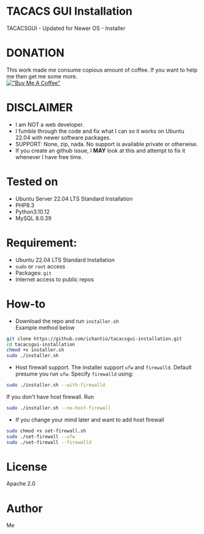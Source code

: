 # TACACS GUI Installation
TACACSGUI - Updated for Newer OS - Installer

# DONATION
This work made me consume copious amount of coffee. If you want to help me then get me some more.  
[!["Buy Me A Coffee"](https://www.buymeacoffee.com/assets/img/custom_images/orange_img.png)](https://buymeacoffee.com/vlab)

# DISCLAIMER
- I am NOT a web developer.
- I fumble through the code and fix what I can so it works on Ubuntu 22.04 with newer software packages.
- SUPPORT: None, zip, nada. No support is available private or otherwise.
- If you create an github issue, I **MAY** look at this and attempt to fix it whenever I have free time.

# Tested on
- Ubuntu Server 22.04 LTS Standard Installation
- PHP8.3
- Python3.10.12
- MySQL 8.0.39

# Requirement:
- Ubuntu 22.04 LTS Standard Installation
- `sudo` or `root` access
- Packages: `git`
- Internet access to public repos

# How-to
- Download the repo and run `installer.sh`  
Example method below
```bash
git clone https://github.com/ichantio/tacacsgui-installation.git
cd tacacsgui-installation
chmod +x installer.sh
sudo ./installer.sh
```

- Host firewall support.
The installer support `ufw` and `firewalld`. Default presume you run `ufw`. Specify `firewalld` using:
```bash
sudo ./installer.sh --with-firewalld
```
If you don't have host firewall. Run
```bash
sudo ./installer.sh --no-host-firewall
```

- If you change your mind later and want to add host firewall
```bash
sudo chmod +x set-firewall.sh
sudo ./set-firewall --ufw
sudo ./set-firewall --firewalld
```

# License
Apache 2.0

# Author
Me
